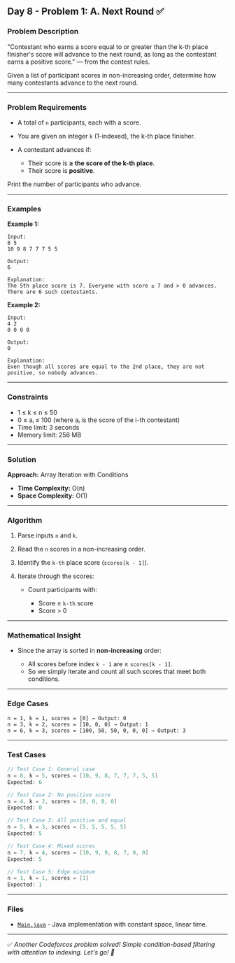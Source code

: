 ## Day 8 - Problem 1: A. Next Round ✅

### Problem Description

"Contestant who earns a score equal to or greater than the k-th place finisher's score will advance to the next round, as long as the contestant earns a positive score." — from the contest rules.

Given a list of participant scores in non-increasing order, determine how many contestants advance to the next round.

---

### Problem Requirements

* A total of `n` participants, each with a score.
* You are given an integer `k` (1-indexed), the k-th place finisher.
* A contestant advances if:

    * Their score is **≥ the score of the k-th place**.
    * Their score is **positive**.

Print the number of participants who advance.

---

### Examples

**Example 1:**

```
Input:
8 5
10 9 8 7 7 7 5 5

Output:
6

Explanation:
The 5th place score is 7. Everyone with score ≥ 7 and > 0 advances. There are 6 such contestants.
```

**Example 2:**

```
Input:
4 2
0 0 0 0

Output:
0

Explanation:
Even though all scores are equal to the 2nd place, they are not positive, so nobody advances.
```

---

### Constraints

* 1 ≤ k ≤ n ≤ 50
* 0 ≤ aᵢ ≤ 100 (where aᵢ is the score of the i-th contestant)
* Time limit: 3 seconds
* Memory limit: 256 MB

---

### Solution

**Approach:** Array Iteration with Conditions

* **Time Complexity:** O(n)
* **Space Complexity:** O(1)

---

### Algorithm

1. Parse inputs `n` and `k`.
2. Read the `n` scores in a non-increasing order.
3. Identify the `k-th` place score (`scores[k - 1]`).
4. Iterate through the scores:

    * Count participants with:

        * Score ≥ `k-th` score
        * Score > 0

---

### Mathematical Insight

* Since the array is sorted in **non-increasing** order:

    * All scores before index `k - 1` are ≥ `scores[k - 1]`.
    * So we simply iterate and count all such scores that meet both conditions.

---

### Edge Cases

```
n = 1, k = 1, scores = [0] → Output: 0
n = 3, k = 2, scores = [10, 0, 0] → Output: 1
n = 6, k = 3, scores = [100, 50, 50, 0, 0, 0] → Output: 3
```

---

### Test Cases

```java
// Test Case 1: General case
n = 8, k = 5, scores = [10, 9, 8, 7, 7, 7, 5, 5]
Expected: 6

// Test Case 2: No positive score
n = 4, k = 2, scores = [0, 0, 0, 0]
Expected: 0

// Test Case 3: All positive and equal
n = 5, k = 3, scores = [5, 5, 5, 5, 5]
Expected: 5

// Test Case 4: Mixed scores
n = 7, k = 4, scores = [10, 9, 9, 8, 7, 0, 0]
Expected: 5

// Test Case 5: Edge minimum
n = 1, k = 1, scores = [1]
Expected: 1
```

---

### Files

* [`Main.java`](Main.java) - Java implementation with constant space, linear time.

---

✅ *Another Codeforces problem solved! Simple condition-based filtering with attention to indexing. Let's go! 🚀*